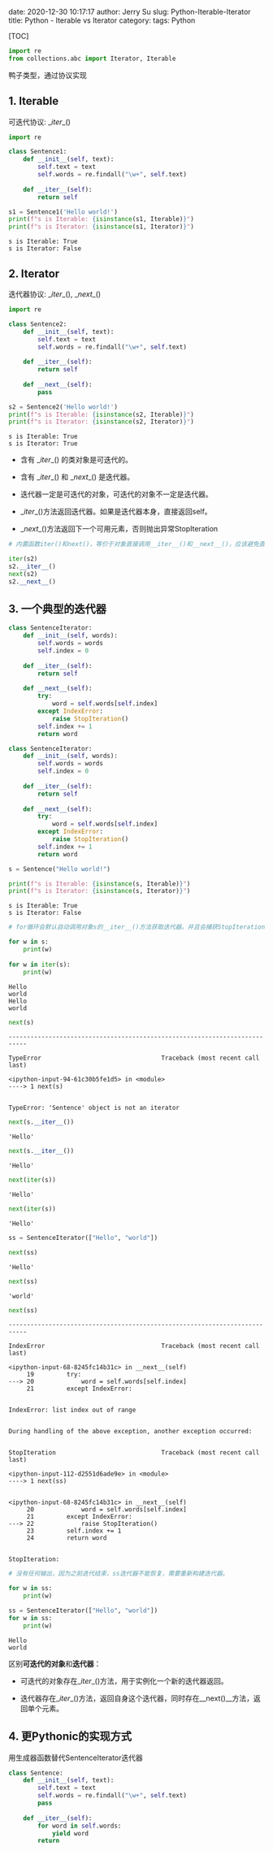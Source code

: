 date: 2020-12-30 10:17:17
author: Jerry Su
slug: Python-Iterable-Iterator
title: Python - Iterable vs Iterator
category: 
tags: Python

[TOC]


```python
import re
from collections.abc import Iterator, Iterable
```

鸭子类型，通过协议实现

## 1. Iterable

可迭代协议: \__iter__()


```python
import re

class Sentence1:
    def __init__(self, text):
        self.text = text
        self.words = re.findall("\w+", self.text)
    
    def __iter__(self):
        return self
```


```python
s1 = Sentence1('Hello world!')
print(f"s is Iterable: {isinstance(s1, Iterable)}")
print(f"s is Iterator: {isinstance(s1, Iterator)}")
```

    s is Iterable: True
    s is Iterator: False


## 2. Iterator

迭代器协议: \__iter__(), \__next__()


```python
import re

class Sentence2:
    def __init__(self, text):
        self.text = text
        self.words = re.findall("\w+", self.text)
    
    def __iter__(self):
        return self
    
    def __next__(self):
        pass
```


```python
s2 = Sentence2('Hello world!')
print(f"s is Iterable: {isinstance(s2, Iterable)}")
print(f"s is Iterator: {isinstance(s2, Iterator)}")
```

    s is Iterable: True
    s is Iterator: True


- 含有 \__iter__() 的类对象是可迭代的。

- 含有 \__iter__() 和 \__next__() 是迭代器。

- 迭代器一定是可迭代的对象，可迭代的对象不一定是迭代器。

- \__iter__()方法返回迭代器。如果是迭代器本身，直接返回self。

- \__next__()方法返回下一个可用元素，否则抛出异常StopIteration


```python
# 内置函数iter()和next()，等价于对象直接调用__iter__()和__next__()，应该避免直接调用。

iter(s2)
s2.__iter__()
next(s2) 
s2.__next__()
```

## 3. 一个典型的迭代器


```python
class SentenceIterator:
    def __init__(self, words):
        self.words = words
        self.index = 0
        
    def __iter__(self):
        return self
    
    def __next__(self):
        try:
            word = self.words[self.index]
        except IndexError:
            raise StopIteration()
        self.index += 1
        return word

class SentenceIterator:
    def __init__(self, words):
        self.words = words
        self.index = 0
        
    def __iter__(self):
        return self
    
    def __next__(self):
        try:
            word = self.words[self.index]
        except IndexError:
            raise StopIteration()
        self.index += 1
        return word
```


```python
s = Sentence("Hello world!")
```


```python
print(f"s is Iterable: {isinstance(s, Iterable)}")
print(f"s is Iterator: {isinstance(s, Iterator)}")
```

    s is Iterable: True
    s is Iterator: False



```python
# for循环会默认自动调用对象s的__iter__()方法获取迭代器。并且会捕获StopIteration异常。

for w in s:
    print(w)
    
for w in iter(s):
    print(w)
```

    Hello
    world
    Hello
    world



```python
next(s)
```


    ---------------------------------------------------------------------------

    TypeError                                 Traceback (most recent call last)

    <ipython-input-94-61c30b5fe1d5> in <module>
    ----> 1 next(s)
    

    TypeError: 'Sentence' object is not an iterator



```python
next(s.__iter__())
```




    'Hello'




```python
next(s.__iter__())
```




    'Hello'




```python
next(iter(s))
```




    'Hello'




```python
next(iter(s))
```




    'Hello'




```python
ss = SentenceIterator(["Hello", "world"])
```


```python
next(ss)
```




    'Hello'




```python
next(ss)
```




    'world'




```python
next(ss)
```


    ---------------------------------------------------------------------------

    IndexError                                Traceback (most recent call last)

    <ipython-input-68-8245fc14b31c> in __next__(self)
         19         try:
    ---> 20             word = self.words[self.index]
         21         except IndexError:


    IndexError: list index out of range

    
    During handling of the above exception, another exception occurred:


    StopIteration                             Traceback (most recent call last)

    <ipython-input-112-d2551d6ade9e> in <module>
    ----> 1 next(ss)
    

    <ipython-input-68-8245fc14b31c> in __next__(self)
         20             word = self.words[self.index]
         21         except IndexError:
    ---> 22             raise StopIteration()
         23         self.index += 1
         24         return word


    StopIteration: 



```python
# 没有任何输出，因为之前迭代结束，ss迭代器不能恢复，需要重新构建迭代器。

for w in ss:
    print(w)
```


```python
ss = SentenceIterator(["Hello", "world"])
for w in ss:
    print(w)
```

    Hello
    world


区别**可迭代的对象**和**迭代器**：

- 可迭代的对象存在\__iter__()方法，用于实例化一个新的迭代器返回。

- 迭代器存在\__iter__()方法，返回自身这个迭代器，同时存在\__next()__方法，返回单个元素。

## 4. 更Pythonic的实现方式

用生成器函数替代SentenceIterator迭代器


```python
class Sentence:
    def __init__(self, text):
        self.text = text
        self.words = re.findall("\w+", self.text)
        pass
    
    def __iter__(self):
        for word in self.words:
            yield word
        return
```
